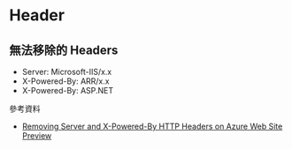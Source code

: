 # Header

## 無法移除的 Headers

-   Server: Microsoft-IIS/x.x
-   X-Powered-By: ARR/x.x
-   X-Powered-By: ASP.NET

參考資料

-   [Removing Server and X-Powered-By HTTP Headers on Azure Web Site Preview](https://stackoverflow.com/questions/14572961/removing-server-and-x-powered-by-http-headers-on-azure-web-site-preview)
